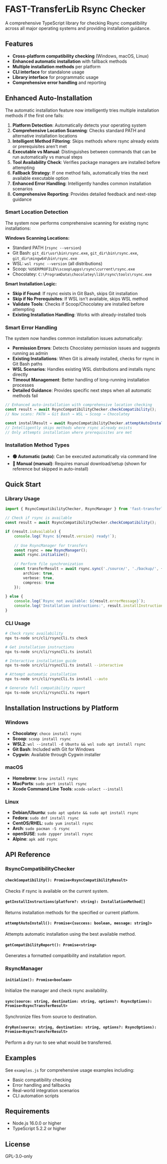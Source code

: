 # FAST-TransferLib Rsync Checker

A comprehensive TypeScript library for checking Rsync compatibility across all major operating systems and providing installation guidance.

## Features

- **Cross-platform compatibility checking** (Windows, macOS, Linux)
- **Enhanced automatic installation** with fallback methods
- **Multiple installation methods** per platform
- **CLI interface** for standalone usage
- **Library interface** for programmatic usage
- **Comprehensive error handling** and reporting

## Enhanced Auto-Installation

The automatic installation feature now intelligently tries multiple installation methods if the first one fails:

1. **Platform Detection**: Automatically detects your operating system
2. **Comprehensive Location Scanning**: Checks standard PATH and alternative installation locations
3. **Intelligent Method Filtering**: Skips methods where rsync already exists or prerequisites aren't met
4. **Executable vs Manual**: Distinguishes between commands that can be run automatically vs manual steps
5. **Tool Availability Check**: Verifies package managers are installed before attempting
6. **Fallback Strategy**: If one method fails, automatically tries the next available executable option
7. **Enhanced Error Handling**: Intelligently handles common installation scenarios
8. **Comprehensive Reporting**: Provides detailed feedback and next-step guidance

### Smart Location Detection

The system now performs comprehensive scanning for existing rsync installations:

**Windows Scanning Locations:**
- Standard PATH (`rsync --version`)
- Git Bash: `git_dir\usr\bin\rsync.exe`, `git_dir\bin\rsync.exe`, `git_dir\mingw64\bin\rsync.exe`
- WSL: `wsl rsync --version` (all distributions)
- Scoop: `%USERPROFILE%\scoop\apps\rsync\current\rsync.exe`
- Chocolatey: `C:\ProgramData\chocolatey\lib\rsync\tools\rsync.exe`

**Smart Installation Logic:**
- **Skip if Found**: If rsync exists in Git Bash, skips Git installation
- **Skip if No Prerequisites**: If WSL isn't available, skips WSL method
- **Validate Tools**: Checks if Scoop/Chocolatey are installed before attempting
- **Existing Installation Handling**: Works with already-installed tools

### Smart Error Handling

The system now handles common installation issues automatically:

- **Permission Errors**: Detects Chocolatey permission issues and suggests running as admin
- **Existing Installations**: When Git is already installed, checks for rsync in Git Bash paths
- **WSL Scenarios**: Handles existing WSL distributions and installs rsync directly
- **Timeout Management**: Better handling of long-running installation processes
- **Detailed Guidance**: Provides specific next steps when all automatic methods fail

```typescript
// Enhanced auto-installation with comprehensive location checking
const result = await RsyncCompatibilityChecker.checkCompatibility();
// Now scans: PATH → Git Bash → WSL → Scoop → Chocolatey

const installResult = await RsyncCompatibilityChecker.attemptAutoInstall();
// Intelligently skips methods where rsync already exists
// Only attempts installation where prerequisites are met
```

### Installation Method Types

- **🟢 Automatic (auto)**: Can be executed automatically via command line
- **🔘 Manual (manual)**: Requires manual download/setup (shown for reference but skipped in auto-install)

## Quick Start

### Library Usage

```typescript
import { RsyncCompatibilityChecker, RsyncManager } from 'fast-transferlib';

// Check if rsync is available
const result = await RsyncCompatibilityChecker.checkCompatibility();

if (result.isAvailable) {
    console.log(`Rsync ${result.version} ready!`);
    
    // Use RsyncManager for transfers
    const rsync = new RsyncManager();
    await rsync.initialize();
    
    // Perform file synchronization
    const transferResult = await rsync.sync('./source/', './backup/', {
        archive: true,
        verbose: true,
        compress: true
    });
    
} else {
    console.log(`Rsync not available: ${result.errorMessage}`);
    console.log('Installation instructions:', result.installInstructions);
}
```

### CLI Usage

```bash
# Check rsync availability
npx ts-node src/cli/rsyncCli.ts check

# Get installation instructions
npx ts-node src/cli/rsyncCli.ts install

# Interactive installation guide
npx ts-node src/cli/rsyncCli.ts install --interactive

# Attempt automatic installation
npx ts-node src/cli/rsyncCli.ts install --auto

# Generate full compatibility report
npx ts-node src/cli/rsyncCli.ts report
```

## Installation Instructions by Platform

### Windows
- **Chocolatey**: `choco install rsync`
- **Scoop**: `scoop install rsync`
- **WSL2**: `wsl --install -d Ubuntu && wsl sudo apt install rsync`
- **Git Bash**: Included with Git for Windows
- **Cygwin**: Available through Cygwin installer

### macOS
- **Homebrew**: `brew install rsync`
- **MacPorts**: `sudo port install rsync`
- **Xcode Command Line Tools**: `xcode-select --install`

### Linux
- **Debian/Ubuntu**: `sudo apt update && sudo apt install rsync`
- **Fedora**: `sudo dnf install rsync`
- **CentOS/RHEL**: `sudo yum install rsync`
- **Arch**: `sudo pacman -S rsync`
- **openSUSE**: `sudo zypper install rsync`
- **Alpine**: `apk add rsync`

## API Reference

### RsyncCompatibilityChecker

#### `checkCompatibility(): Promise<RsyncCompatibilityResult>`
Checks if rsync is available on the current system.

#### `getInstallInstructions(platform?: string): InstallationMethod[]`
Returns installation methods for the specified or current platform.

#### `attemptAutoInstall(): Promise<{success: boolean, message: string}>`
Attempts automatic installation using the best available method.

#### `getCompatibilityReport(): Promise<string>`
Generates a formatted compatibility and installation report.

### RsyncManager

#### `initialize(): Promise<boolean>`
Initialize the manager and check rsync availability.

#### `sync(source: string, destination: string, options?: RsyncOptions): Promise<RsyncTransferResult>`
Synchronize files from source to destination.

#### `dryRun(source: string, destination: string, options?: RsyncOptions): Promise<RsyncTransferResult>`
Perform a dry run to see what would be transferred.

## Examples

See `examples.js` for comprehensive usage examples including:
- Basic compatibility checking
- Error handling and fallbacks
- Real-world integration scenarios
- CLI automation scripts

## Requirements

- Node.js 16.0.0 or higher
- TypeScript 5.2.2 or higher

## License

GPL-3.0-only